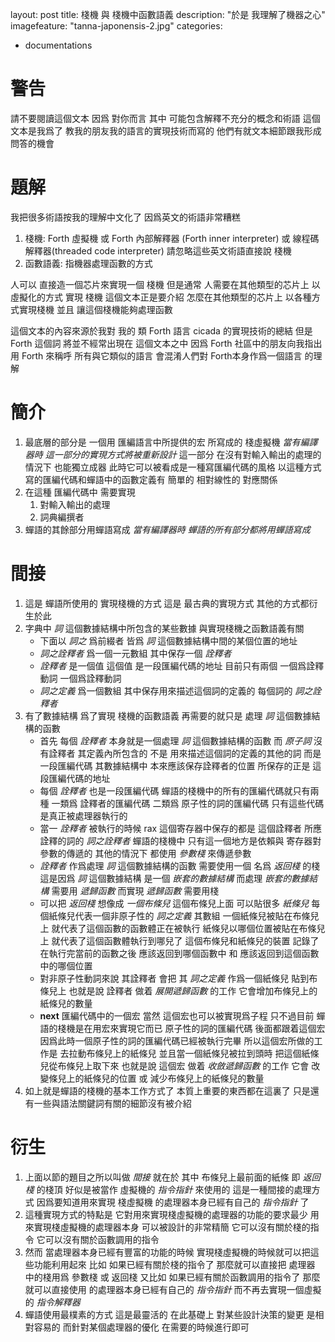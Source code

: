 
layout: post
title: 棧機 與 棧機中函數語義
description: "於是 我理解了機器之心"
imagefeature: "tanna-japonensis-2.jpg"
categories:
  - documentations


警告
=================
請不要閱讀這個文本 因爲 對你而言 其中 可能包含解釋不充分的概念和術語
這個文本是我爲了 教我的朋友我的語言的實現技術而寫的 他們有就文本細節跟我形成問答的機會

題解
=================
我把很多術語按我的理解中文化了 因爲英文的術語非常糟糕

1. 棧機: Forth 虛擬機 或 Forth 內部解釋器 (Forth inner interpreter) 或 線程碼解釋器(threaded code interpreter)
   請忽略這些英文術語直接說 棧機
2. 函數語義: 指機器處理函數的方式

人可以 直接造一個芯片來實現一個 棧機
但是通常 人需要在其他類型的芯片上 以虛擬化的方式 實現 棧機
這個文本正是要介紹 怎麼在其他類型的芯片上 以各種方式實現棧機 並且 讓這個棧機能夠處理函數

這個文本的內容來源於我對 我的 類 Forth 語言 cicada 的實現技術的總結
但是 Forth 這個詞 將並不經常出現在 這個文本之中
因爲 Forth 社區中的朋友向我指出 用 Forth 來稱呼 所有與它類似的語言
會混淆人們對 Forth本身作爲一個語言 的理解

簡介
==================
1. 最底層的部分是
   一個用 匯編語言中所提供的宏 所寫成的 棧虛擬機
   *當有編譯器時 這一部分的實現方式將被重新設計*
   這一部分 在沒有對輸入輸出的處理的情況下 也能獨立成器
   此時它可以被看成是一種寫匯編代碼的風格
   以這種方式寫的匯編代碼和蟬語中的函數定義有 簡單的 相對線性的 對應關係
2. 在這種 匯編代碼中 需要實現
   1. 對輸入輸出的處理
   2. 詞典編撰者
3. 蟬語的其餘部分用蟬語寫成
   *當有編譯器時 蟬語的所有部分都將用蟬語寫成*

間接
==================
1. 這是 蟬語所使用的 實現棧機的方式
   這是 最古典的實現方式 其他的方式都衍生於此
2. 字典中 *詞* 這個數據結構中所包含的某些數據
   與實現棧機之函數語義有關
   - 下面以 *詞之* 爲前綴者
     皆爲 *詞* 這個數據結構中間的某個位置的地址
   - *詞之詮釋者*
     爲一個一元數組 其中保存一個 *詮釋者*
   - *詮釋者*
     是一個值 這個值 是一段匯編代碼的地址
     目前只有兩個 一個爲詮釋動詞 一個爲詮釋動詞
   - *詞之定義*
     爲一個數組 其中保存用來描述這個詞的定義的 每個詞的 *詞之詮釋者*
3. 有了數據結構
   爲了實現 棧機的函數語義
   再需要的就只是 處理 *詞* 這個數據結構的函數
   - 首先 每個 *詮釋者* 本身就是一個處理 *詞* 這個數據結構的函數
     而 *原子詞* 沒有詮釋者
     其定義內所包含的 不是 用來描述這個詞的定義的其他的詞
     而是 一段匯編代碼
     其數據結構中 本來應該保存詮釋者的位置 所保存的正是 這段匯編代碼的地址
   - 每個 *詮釋者* 也是一段匯編代碼
     蟬語的棧機中的所有的匯編代碼就只有兩種 一類爲 詮釋者的匯編代碼 二類爲 原子性的詞的匯編代碼
     只有這些代碼是真正被處理器執行的
   - 當一 *詮釋者* 被執行的時候
     rax 這個寄存器中保存的都是 這個詮釋者 所應詮釋的詞的 *詞之詮釋者*
     蟬語的棧機中 只有這一個地方是依賴與 寄存器對參數的傳遞的
     其他的情況下 都使用 *參數棧* 來傳遞參數
   - *詮釋者* 作爲處理 *詞* 這個數據結構的函數
     需要使用一個 名爲 *返回棧* 的棧
     這是因爲 *詞* 這個數據結構 是一個 *嵌套的數據結構*
     而處理 *嵌套的數據結構* 需要用 *遞歸函數*
     而實現 *遞歸函數* 需要用棧
   - 可以把 *返回棧* 想像成 *一個布條兒*
     這個布條兒上面 可以貼很多 *紙條兒*
     每個紙條兒代表一個非原子性的 *詞之定義* 其數組
     一個紙條兒被貼在布條兒上 就代表了這個函數的函數體正在被執行
     紙條兒以哪個位置被貼在布條兒上 就代表了這個函數體執行到哪兒了
     這個布條兒和紙條兒的裝置 記錄了 在執行完當前的函數之後
     應該返回到哪個函數中 和 應該返回到這個函數中的哪個位置
   - 對非原子性動詞來說
     其詮釋者 會把 其 *詞之定義* 作爲一個紙條兒 貼到布條兒上
     也就是說 詮釋者 做着 *展開遞歸函數* 的工作
     它會增加布條兒上的紙條兒的數量
   - **next** 匯編代碼中的一個宏
     當然 這個宏也可以被實現爲子程
     只不過目前 蟬語的棧機是在用宏來實現它而已
     原子性的詞的匯編代碼 後面都跟着這個宏
     因爲此時一個原子性的詞的匯編代碼已經被執行完畢
     所以這個宏所做的工作是
     去拉動布條兒上的紙條兒
     並且當一個紙條兒被拉到頭時
     把這個紙條兒從布條兒上取下來
     也就是說 這個宏 做着 *收斂遞歸函數* 的工作
     它會 改變條兒上的紙條兒的位置
     或 減少布條兒上的紙條兒的數量
4. 如上就是蟬語的棧機的基本工作方式了
   本質上重要的東西都在這裏了
   只是還有一些與語法關鍵詞有關的細節沒有被介紹

衍生
==================
1. 上面以節的題目之所以叫做 *間接*
   就在於 其中 布條兒上最前面的紙條
   即 *返回棧* 的棧頂
   好似是被當作 虛擬機的 *指令指針* 來使用的
   這是一種間接的處理方式
   因爲要知道用來實現 棧虛擬機 的處理器本身已經有自己的 *指令指針* 了
2. 這種實現方式的特點是
   它對用來實現棧虛擬機的處理器的功能的要求最少
   用來實現棧虛擬機的處理器本身
   可以被設計的非常精簡
   它可以沒有關於棧的指令
   它可以沒有關於函數調用的指令
3. 然而
   當處理器本身已經有豐富的功能的時候
   實現棧虛擬機的時候就可以把這些功能利用起來
   比如 如果已經有關於棧的指令了
   那麼就可以直接把 處理器 中的棧用爲 參數棧 或 返回棧
   又比如 如果已經有關於函數調用的指令了
   那麼就可以直接使用 的處理器本身已經有自己的 *指令指針*
   而不再去實現一個虛擬的 *指令解釋器*
4. 蟬語使用最樸素的方式
   這是最靈活的
   在此基礎上 對某些設計決策的變更 是相對容易的
   而針對某個處理器的優化 在需要的時候進行即可
